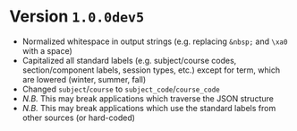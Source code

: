# Version `1.0.0dev5`
- Normalized whitespace in output strings (e.g. replacing `&nbsp;` and `\xa0` with a space)
- Capitalized all standard labels (e.g. subject/course codes, section/component labels, session types, etc.)
except for term, which are lowered (winter, summer, fall)
- Changed `subject`/`course` to `subject_code`/`course_code`
- *N.B.* This may break applications which traverse the JSON structure
- *N.B.* This may break applications which use the standard labels from other sources (or hard-coded)